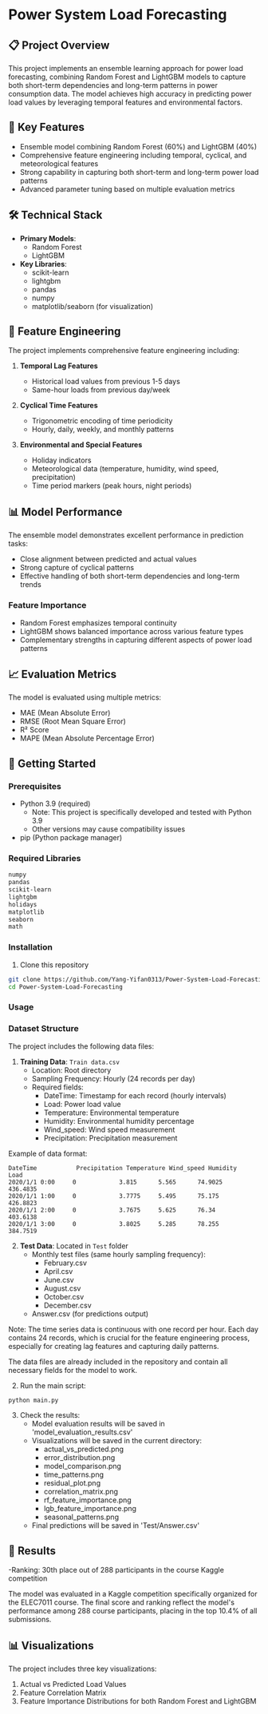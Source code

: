 # Power System Load Forecasting

## 📋 Project Overview
This project implements an ensemble learning approach for power load forecasting, combining Random Forest and LightGBM models to capture both short-term dependencies and long-term patterns in power consumption data. The model achieves high accuracy in predicting power load values by leveraging temporal features and environmental factors.

## 🌟 Key Features
- Ensemble model combining Random Forest (60%) and LightGBM (40%)
- Comprehensive feature engineering including temporal, cyclical, and meteorological features
- Strong capability in capturing both short-term and long-term power load patterns
- Advanced parameter tuning based on multiple evaluation metrics

## 🛠 Technical Stack
- **Primary Models**: 
  - Random Forest
  - LightGBM
- **Key Libraries**:
  - scikit-learn
  - lightgbm
  - pandas
  - numpy
  - matplotlib/seaborn (for visualization)

## 🔧 Feature Engineering
The project implements comprehensive feature engineering including:

1. **Temporal Lag Features**
   - Historical load values from previous 1-5 days
   - Same-hour loads from previous day/week

2. **Cyclical Time Features**
   - Trigonometric encoding of time periodicity
   - Hourly, daily, weekly, and monthly patterns

3. **Environmental and Special Features**
   - Holiday indicators
   - Meteorological data (temperature, humidity, wind speed, precipitation)
   - Time period markers (peak hours, night periods)

## 📊 Model Performance
The ensemble model demonstrates excellent performance in prediction tasks:
- Close alignment between predicted and actual values
- Strong capture of cyclical patterns
- Effective handling of both short-term dependencies and long-term trends

### Feature Importance
- Random Forest emphasizes temporal continuity
- LightGBM shows balanced importance across various feature types
- Complementary strengths in capturing different aspects of power load patterns

## 📈 Evaluation Metrics
The model is evaluated using multiple metrics:
- MAE (Mean Absolute Error)
- RMSE (Root Mean Square Error)
- R² Score
- MAPE (Mean Absolute Percentage Error)

## 🚀 Getting Started

### Prerequisites
- Python 3.9 (required)
  - Note: This project is specifically developed and tested with Python 3.9
  - Other versions may cause compatibility issues
- pip (Python package manager)

### Required Libraries
```bash
numpy
pandas
scikit-learn
lightgbm
holidays
matplotlib
seaborn
math
```

### Installation
1. Clone this repository
```bash
git clone https://github.com/Yang-Yifan0313/Power-System-Load-Forecasting.git
cd Power-System-Load-Forecasting
```


### Usage
### Dataset Structure

The project includes the following data files:

1. **Training Data**: `Train data.csv`
   - Location: Root directory
   - Sampling Frequency: Hourly (24 records per day)
   - Required fields:
     - DateTime: Timestamp for each record (hourly intervals)
     - Load: Power load value
     - Temperature: Environmental temperature
     - Humidity: Environmental humidity percentage
     - Wind_speed: Wind speed measurement
     - Precipitation: Precipitation measurement

Example of data format:
```csv
DateTime           Precipitation Temperature Wind_speed Humidity    Load
2020/1/1 0:00     0            3.815      5.565      74.9025     436.4835
2020/1/1 1:00     0            3.7775     5.495      75.175      426.8823
2020/1/1 2:00     0            3.7675     5.625      76.34       403.6138
2020/1/1 3:00     0            3.8025     5.285      78.255      384.7519
```

2. **Test Data**: Located in `Test` folder
   - Monthly test files (same hourly sampling frequency):
     - February.csv
     - April.csv
     - June.csv
     - August.csv
     - October.csv
     - December.csv
   - Answer.csv (for predictions output)

Note: The time series data is continuous with one record per hour. Each day contains 24 records, which is crucial for the feature engineering process, especially for creating lag features and capturing daily patterns.

The data files are already included in the repository and contain all necessary fields for the model to work.

2. Run the main script:
```bash
python main.py
```

3. Check the results:
   - Model evaluation results will be saved in 'model_evaluation_results.csv'
   - Visualizations will be saved in the current directory:
     - actual_vs_predicted.png
     - error_distribution.png
     - model_comparison.png
     - time_patterns.png
     - residual_plot.png
     - correlation_matrix.png
     - rf_feature_importance.png
     - lgb_feature_importance.png
     - seasonal_patterns.png
   - Final predictions will be saved in 'Test/Answer.csv'

## 📝 Results
-Ranking: 30th place out of 288 participants in the course Kaggle competition

The model was evaluated in a Kaggle competition specifically organized for the ELEC7011 course. The final score and ranking reflect the model's performance among 288 course participants, placing in the top 10.4% of all submissions.

## 📊 Visualizations
The project includes three key visualizations:
1. Actual vs Predicted Load Values
2. Feature Correlation Matrix
3. Feature Importance Distributions for both Random Forest and LightGBM
